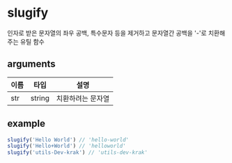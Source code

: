 # slugify

인자로 받은 문자열의 좌우 공백, 특수문자 등을 제거하고 문자열간 공백을 '-'로 치환해주는 유틸 함수

## arguments

| 이름 | 타입 | 설명 |
| --- | --- | --- |
| str | string | 치환하려는 문자열 |

## example

```ts
slugify('Hello World') // 'hello-world'
slugify('Hello+World') // 'helloworld'
slugify('utils-Dev-krak') // 'utils-dev-krak'
```
